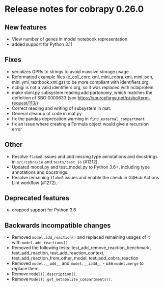 # Release notes for cobrapy 0.26.0

## New features

* View number of genes in model notebook representation.
* added support for Python 3.11

## Fixes

* serializes GPRs to strings to avoid massive storage usage
* Reformatted example files (e_coli_core.xml, mini_cobra.xml, mini.json, mini.yml, textbook.xml.gz) to be more compliant with identifiers.org.
* ncbigi is not a valid identifiers.org, so it was replaced with ncbiprotein.
* make sbml.py subsystem reading add partonomy, which matches the definition
  of SBO:0000633 (see https://sourceforge.net/p/sbo/term-request/113/)
* Correct reading and writing of subsystem in mat.
* General cleanup of code in mat.py
* fix the pandas deprecation warning in `find_external_compartment`
* fix an issue where creating a Formula object would give a recursion error

## Other

* Resolve `flake8` issues and add missing type annotations and docstrings in `src/cobra/io` and `tests/test_io` (#1212).
* Updated model.py and test_model.py to Python 3.6+, including type annotations and docstrings.
* Resolve remaining `flake8` issues and enable the check in GitHub Actions Lint workflow (#1272).

## Deprecated features

* dropped support for Python 3.6

## Backwards incompatible changes
* Removed `model.add_reaction()` and replaced remaining usages of it with `model.add_reactions()`
* Removed the following tests: test_add_remove_reaction_benchmark, test_add_reaction,
  test_add_reaction_context, test_add_reaction_from_other_model, test_add_cobra_reaction
* Removed `model.__add__` and `model.__iadd__` - use `model.merge` to replace them.
* Remove `Model().description()`.
* Remove `Model().get_metabolite_compartments()`.
